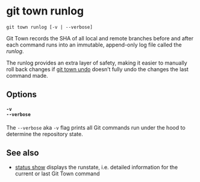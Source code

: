 # git town runlog

```command-summary
git town runlog [-v | --verbose]
```

Git Town records the SHA of all local and remote branches before and after each
command runs into an immutable, append-only log file called the _runlog_.

The runlog provides an extra layer of safety, making it easier to manually roll
back changes if [git town undo](undo.md) doesn’t fully undo the changes the last
command made.

## Options

#### `-v`<br>`--verbose`

The `--verbose` aka `-v` flag prints all Git commands run under the hood to
determine the repository state.

## See also

- [status show](status-show.md) displays the runstate, i.e. detailed information
  for the current or last Git Town command
